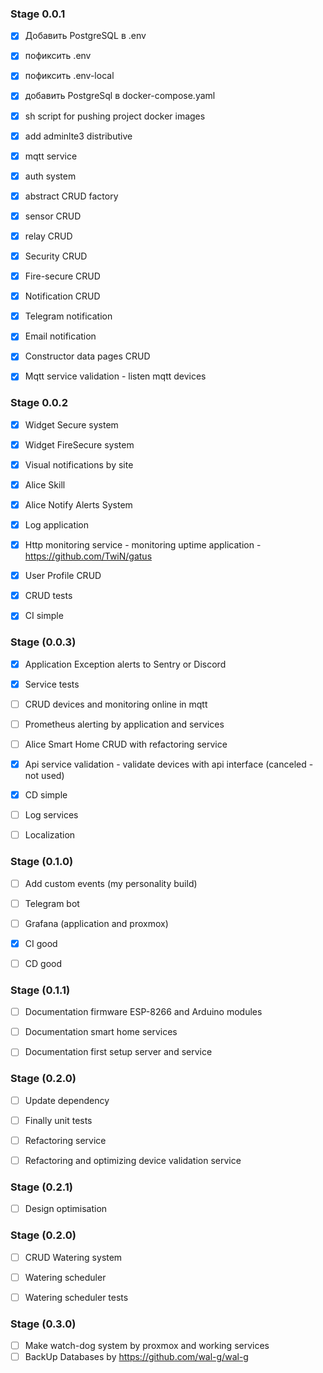 ### Stage 0.0.1

- [x] Добавить PostgreSQL в .env
- [x] пофиксить .env
- [x] пофиксить .env-local
- [x] добавить PostgreSql в docker-compose.yaml
- [x] sh script for pushing project docker images
- [x] add adminlte3 distributive
- [x] mqtt service
- [x] auth system
- [x] abstract CRUD factory
- [x] sensor CRUD
- [x] relay CRUD
- [x] Security CRUD
- [x] Fire-secure CRUD
- [x] Notification CRUD
- [x] Telegram notification
- [x] Email notification
- [x] Constructor data pages CRUD
- [x] Mqtt service validation - listen mqtt devices


### Stage 0.0.2

- [x] Widget Secure system
- [x] Widget FireSecure system
- [x] Visual notifications by site
- [x] Alice Skill
- [x] Alice Notify Alerts System
- [x] Log application
- [x] Http monitoring service - monitoring uptime application - https://github.com/TwiN/gatus
- [x] User Profile CRUD
- [x] CRUD tests
- [x] CI simple


### Stage (0.0.3)

- [x] Application Exception alerts to Sentry or Discord
- [x] Service tests
- [ ] CRUD devices and monitoring online in mqtt
- [ ] Prometheus alerting by application and services
- [ ] Alice Smart Home CRUD with refactoring service
- [x] Api service validation - validate devices with api interface (canceled - not used)
- [x] CD simple
- [ ] Log services
- [ ] Localization


### Stage (0.1.0)

- [ ] Add custom events (my personality build)
- [ ] Telegram bot
- [ ] Grafana (application and proxmox)
- [x] CI good
- [ ] CD good


### Stage (0.1.1)

- [ ] Documentation firmware ESP-8266 and Arduino modules
- [ ] Documentation smart home services
- [ ] Documentation first setup server and service


### Stage (0.2.0)

- [ ] Update dependency
- [ ] Finally unit tests
- [ ] Refactoring service
- [ ] Refactoring and optimizing device validation service


### Stage (0.2.1)

- [ ] Design optimisation


### Stage (0.2.0)

- [ ] CRUD Watering system
- [ ] Watering scheduler
- [ ] Watering scheduler tests


### Stage (0.3.0)

- [ ] Make watch-dog system by proxmox and working services
- [ ] BackUp Databases by https://github.com/wal-g/wal-g